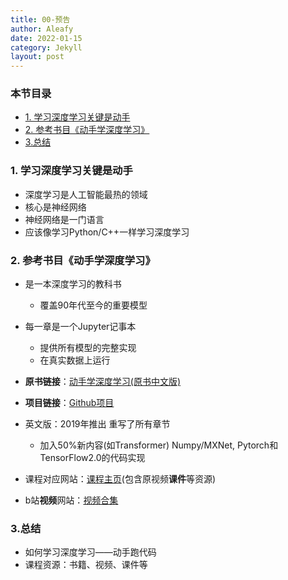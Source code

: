 ```yaml
---
title: 00-预告
author: Aleafy
date: 2022-01-15
category: Jekyll
layout: post
---
```


### 本节目录

- [1. 学习深度学习关键是动手](#1-学习深度学习关键是动手)
- [2. 参考书目《动手学深度学习》](#2-参考书目动手学深度学习)
- [3.总结](#3总结)
### 1. 学习深度学习关键是动手

 - 深度学习是人工智能最热的领域
 - 核心是神经网络
 - 神经网络是一门语言
 - 应该像学习Python/C++一样学习深度学习

 ### 2. 参考书目《动手学深度学习》

 - 是一本深度学习的教科书
   - 覆盖90年代至今的重要模型

  - 每一章是一个Jupyter记事本
    - 提供所有模型的完整实现
    - 在真实数据上运行

  - **原书链接**：[动手学深度学习(原书中文版)](https://zh.d2l.ai/)

   - **项目链接**：[Github项目](https://github.com/d2l-ai/d2l-zh)

   

   - 英文版：2019年推出
     重写了所有章节

        - 加入50%新内容(如Transformer)
          Numpy/MXNet, Pytorch和TensorFlow2.0的代码实现

          

 - 课程对应网站：[课程主页](https://courses.d2l.ai/zh-v2/)(包含原视频**课件**等资源)

- b站**视频**网站：[视频合集](https://space.bilibili.com/1567748478/channel/seriesdetail?sid=358497)

### 3.总结

- 如何学习深度学习——动手跑代码
- 课程资源：书籍、视频、课件等
